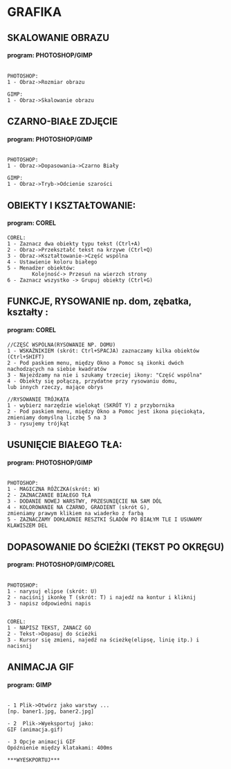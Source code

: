 # GRAFIKA


## SKALOWANIE OBRAZU
#### program: PHOTOSHOP/GIMP
```

PHOTOSHOP:
1 - Obraz->Rozmiar obrazu

GIMP:
1 - Obraz->Skalowanie obrazu

```

## CZARNO-BIAŁE ZDJĘCIE
#### program: PHOTOSHOP/GIMP
```

PHOTOSHOP:
1 - Obraz->Dopasowania->Czarno Biały

GIMP:
1 - Obraz->Tryb->Odcienie szarości
```

## OBIEKTY I KSZTAŁTOWANIE:
#### program: COREL
```
COREL:
1 - Zaznacz dwa obiekty typu tekst (Ctrl+A)
2 - Obraz->Przekształć tekst na krzywe (Ctrl+Q)
3 - Obraz->Kształtowanie->Część wspólna
4 - Ustawienie koloru białego
5 - Menadżer obiektów:
        Kolejność-> Przesuń na wierzch strony
6 - Zaznacz wszystko -> Grupuj obiekty (Ctrl+G)
```

## FUNKCJE, RYSOWANIE np. dom, zębatka, kształty :
#### program: COREL
```
//CZĘŚĆ WSPÓLNA(RYSOWANIE NP. DOMU)
1 - WSKAŹNIKIEM (skrót: Ctrl+SPACJA) zaznaczamy kilka obiektów (Ctrl+SHIFT)
2 - Pod paskiem menu, między Okno a Pomoc są ikonki dwóch
nachodzących na siebie kwadratów
3 - Najeżdzamy na nie i szukamy trzeciej ikony: "Część wspólna"
4 - Obiekty się połączą, przydatne przy rysowaniu domu,
lub innych rzeczy, mające obrys

//RYSOWANIE TRÓJKĄTA
1 - wybierz narzędzie wielokąt (SKRÓT Y) z przybornika
2 - Pod paskiem menu, między Okno a Pomoc jest ikona pięciokąta,
zmieniamy domyślną liczbę 5 na 3
3 - rysujemy trójkąt
```



## USUNIĘCIE BIAŁEGO TŁA:
#### program: PHOTOSHOP/GIMP
```

PHOTOSHOP:
1 - MAGICZNA RÓŻCZKA(skrót: W)
2 - ZAZNACZANIE BIAŁEGO TŁA
3 - DODANIE NOWEJ WARSTWY, PRZESUNIĘCIE NA SAM DÓL
4 - KOLOROWANIE NA CZARNO, GRADIENT (skrót G),
zmieniamy prawym klikiem na wiaderko z farbą
5 - ZAZNACZAMY DOKŁADNIE RESZTKI ŚLADÓW PO BIAŁYM TLE I USUWAMY KLAWISZEM DEL
```

## DOPASOWANIE DO ŚCIEŻKI (TEKST PO OKRĘGU)
#### program: PHOTOSHOP/GIMP/COREL
```

PHOTOSHOP:
1 - narysuj elipse (skrót: U)
2 - naciśnij ikonkę T (skrót: T) i najedź na kontur i kliknij
3 - napisz odpowiedni napis


COREL:
1 - NAPISZ TEKST, ZANACZ GO
2 - Tekst->Dopasuj do ścieżki
3 - Kursor się zmieni, najedź na ścieżkę(elipsę, linię itp.) i nacisnij

```


## ANIMACJA GIF
#### program: GIMP
```

- 1 Plik->Otwórz jako warstwy ...
[np. baner1.jpg, baner2.jpg]

- 2  Plik->Wyeksportuj jako:
GIF (animacja.gif)

- 3 Opcje animacji GIF
Opóźnienie między klatakami: 400ms

***WYESKPORTUJ***

```









